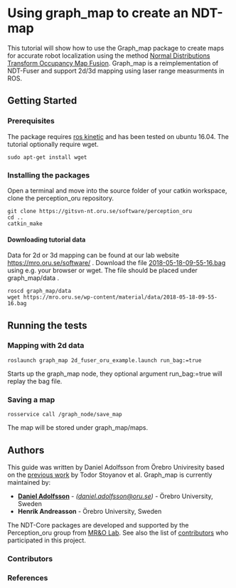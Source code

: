 # Using graph_map to create an NDT-map

This tutorial will show how to use the Graph_map package to create maps for accurate robot localization using the method [Normal Distributions Transform Occupancy Map Fusion](http://citeseerx.ist.psu.edu/viewdoc/download?doi=10.1.1.412.328&rep=rep1&type=pdf). Graph_map is a reimplementation of NDT-Fuser and support 2d/3d mapping using laser range measurments in ROS. 


## Getting Started


### Prerequisites

The package requires [ros kinetic](http://wiki.ros.org/kinetic/Installation) and has been tested on ubuntu 16.04.
The tutorial optionally require wget.
```
sudo apt-get install wget
```
### Installing the packages

Open a terminal and move into the source folder of your catkin workspace, clone the perception_oru repository.
```
git clone https://gitsvn-nt.oru.se/software/perception_oru
cd ..
catkin_make
```
#### Downloading tutorial data

Data for 2d or 3d mapping can be found at our lab website https://mro.oru.se/software/ . Download the file [2018-05-18-09-55-16.bag](https://mro.oru.se/wp-content/material/data/2018-05-18-09-55-16.bag) using e.g. your browser or wget. The file should be placed under graph_map/data .

```
roscd graph_map/data
wget https://mro.oru.se/wp-content/material/data/2018-05-18-09-55-16.bag
```

## Running the tests

### Mapping with 2d data

```
roslaunch graph_map 2d_fuser_oru_example.launch run_bag:=true
```
Starts up the graph_map node, they optional argument run_bag:=true will replay the bag file.

### Saving a map

```
rosservice call /graph_node/save_map
```
The map will be stored under graph_map/maps.
## Authors
This guide was written by Daniel Adolfsson from Örebro Univiresity based on the [previous work](http://wiki.ros.org/perception_oru/Tutorials/Using%20NDT%20Fuser%20to%20create%20an%20NDT%20map) by Todor Stoyanov et al. Graph_map is currently maintained by:

* **[Daniel Adolfsson](https://www.linkedin.com/in/daniel-adolfsson-7613417a/)** - *(daniel.adolfsson@oru.se)* - Örebro University, Sweden
* **Henrik Andreasson** - Örebro University, Sweden

The NDT-Core packages are developed and supported by the Perception_oru group from [MR&O Lab](http://www.aass.oru.se/Research/mro/index.html).
See also the list of [contributors](https://github.com/your/project/contributors) who participated in this project.

### Contributors
### References

